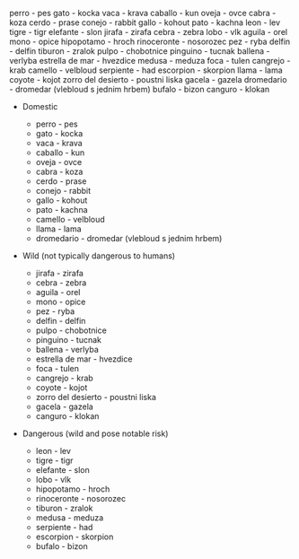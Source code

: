 perro - pes
gato - kocka
vaca - krava
caballo - kun
oveja - ovce
cabra - koza
cerdo - prase
conejo - rabbit
gallo - kohout
pato - kachna
leon - lev
tigre - tigr
elefante - slon
jirafa - zirafa
cebra - zebra
lobo - vlk
aguila - orel
mono - opice
hipopotamo - hroch
rinoceronte - nosorozec
pez - ryba
delfin - delfin
tiburon - zralok
pulpo - chobotnice
pinguino - tucnak
ballena - verlyba
estrella de mar - hvezdice
medusa - meduza
foca - tulen
cangrejo - krab
camello - velbloud
serpiente - had
escorpion - skorpion
llama - lama
coyote - kojot
zorro del desierto - poustni liska
gacela - gazela
dromedario - dromedar (vlebloud s jednim hrbem)
bufalo - bizon
canguro - klokan

- Domestic
    
    - perro - pes
    - gato - kocka
    - vaca - krava
    - caballo - kun
    - oveja - ovce
    - cabra - koza
    - cerdo - prase
    - conejo - rabbit
    - gallo - kohout
    - pato - kachna
    - camello - velbloud
    - llama - lama
    - dromedario - dromedar (vlebloud s jednim hrbem)
- Wild (not typically dangerous to humans)
    
    - jirafa - zirafa
    - cebra - zebra
    - aguila - orel
    - mono - opice
    - pez - ryba
    - delfin - delfin
    - pulpo - chobotnice
    - pinguino - tucnak
    - ballena - verlyba
    - estrella de mar - hvezdice
    - foca - tulen
    - cangrejo - krab
    - coyote - kojot
    - zorro del desierto - poustni liska
    - gacela - gazela
    - canguro - klokan
- Dangerous (wild and pose notable risk)
    
    - leon - lev
    - tigre - tigr
    - elefante - slon
    - lobo - vlk
    - hipopotamo - hroch
    - rinoceronte - nosorozec
    - tiburon - zralok
    - medusa - meduza
    - serpiente - had
    - escorpion - skorpion
    - bufalo - bizon
